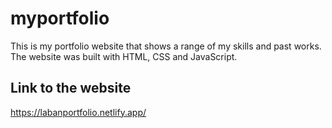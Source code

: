 # myportfolio

This is my portfolio website that shows a range of my skills and past works. The website was built with HTML, CSS and JavaScript.

## Link to the website
https://labanportfolio.netlify.app/
